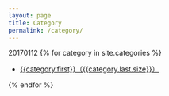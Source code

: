 ```yaml
---
layout: page
title: Category
permalink: /category/
---
```



20170112
{% for category in site.categories %}
<ul>
    <li><a href="{{ site.baseurl}}/categories/{{ category.first }}/">{{category.first}}（{{category.last.size}}）</a></li>
</ul>
{% endfor %}

